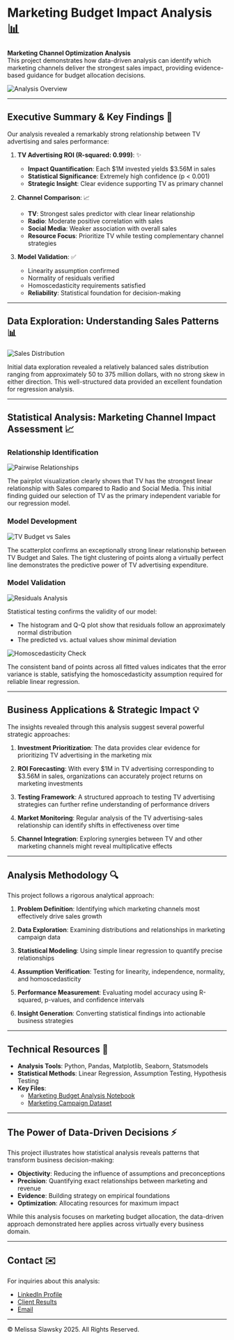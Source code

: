 # Marketing Budget Impact Analysis 📊

**Marketing Channel Optimization Analysis**  
This project demonstrates how data-driven analysis can identify which marketing channels deliver the strongest sales impact, providing evidence-based guidance for budget allocation decisions.

![Analysis Overview](marketing-channel-roi-distribution.png)

---

## Executive Summary & Key Findings 📄

Our analysis revealed a remarkably strong relationship between TV advertising and sales performance:

1. **TV Advertising ROI (R-squared: 0.999)**: ✨
   - **Impact Quantification**: Each $1M invested yields $3.56M in sales
   - **Statistical Significance**: Extremely high confidence (p < 0.001)
   - **Strategic Insight**: Clear evidence supporting TV as primary channel

2. **Channel Comparison**: 📈
   - **TV**: Strongest sales predictor with clear linear relationship
   - **Radio**: Moderate positive correlation with sales
   - **Social Media**: Weaker association with overall sales
   - **Resource Focus**: Prioritize TV while testing complementary channel strategies

3. **Model Validation**: ✅
   - Linearity assumption confirmed 
   - Normality of residuals verified
   - Homoscedasticity requirements satisfied
   - **Reliability**: Statistical foundation for decision-making

---

## Data Exploration: Understanding Sales Patterns 📊

![Sales Distribution](distribution-of-sales.png)

Initial data exploration revealed a relatively balanced sales distribution ranging from approximately 50 to 375 million dollars, with no strong skew in either direction. This well-structured data provided an excellent foundation for regression analysis.

---

## Statistical Analysis: Marketing Channel Impact Assessment 📈

### Relationship Identification
![Pairwise Relationships](pairwise-relationships.png)

The pairplot visualization clearly shows that TV has the strongest linear relationship with Sales compared to Radio and Social Media. This initial finding guided our selection of TV as the primary independent variable for our regression model.

### Model Development
![TV Budget vs Sales](linearity.png)

The scatterplot confirms an exceptionally strong linear relationship between TV Budget and Sales. The tight clustering of points along a virtually perfect line demonstrates the predictive power of TV advertising expenditure.

### Model Validation
![Residuals Analysis](histogram-of-residuals.png)

Statistical testing confirms the validity of our model:
- The histogram and Q-Q plot show that residuals follow an approximately normal distribution
- The predicted vs. actual values show minimal deviation

![Homoscedasticity Check](residuals-vs-fitted-values.png)

The consistent band of points across all fitted values indicates that the error variance is stable, satisfying the homoscedasticity assumption required for reliable linear regression.

---

## Business Applications & Strategic Impact 💡

The insights revealed through this analysis suggest several powerful strategic approaches:

1. **Investment Prioritization**: The data provides clear evidence for prioritizing TV advertising in the marketing mix

2. **ROI Forecasting**: With every $1M in TV advertising corresponding to $3.56M in sales, organizations can accurately project returns on marketing investments

3. **Testing Framework**: A structured approach to testing TV advertising strategies can further refine understanding of performance drivers

4. **Market Monitoring**: Regular analysis of the TV advertising-sales relationship can identify shifts in effectiveness over time

5. **Channel Integration**: Exploring synergies between TV and other marketing channels might reveal multiplicative effects

---

## Analysis Methodology 🔍

This project follows a rigorous analytical approach:

1. **Problem Definition**: Identifying which marketing channels most effectively drive sales growth

2. **Data Exploration**: Examining distributions and relationships in marketing campaign data

3. **Statistical Modeling**: Using simple linear regression to quantify precise relationships

4. **Assumption Verification**: Testing for linearity, independence, normality, and homoscedasticity 

5. **Performance Measurement**: Evaluating model accuracy using R-squared, p-values, and confidence intervals

6. **Insight Generation**: Converting statistical findings into actionable business strategies

---

## Technical Resources 📁

- **Analysis Tools**: Python, Pandas, Matplotlib, Seaborn, Statsmodels
- **Statistical Methods**: Linear Regression, Assumption Testing, Hypothesis Testing
- **Key Files**: 
  - [Marketing Budget Analysis Notebook](https://github.com/mslawsky/marketing-budget-impact-analysis/blob/main/Marketing_Budget_Analysis.ipynb)
  - [Marketing Campaign Dataset](https://github.com/mslawsky/marketing-budget-impact-analysis/blob/main/marketing_and_sales_data_evaluate_lr.csv)

---

## The Power of Data-Driven Decisions ⚡

This project illustrates how statistical analysis reveals patterns that transform business decision-making:

- **Objectivity**: Reducing the influence of assumptions and preconceptions
- **Precision**: Quantifying exact relationships between marketing and revenue 
- **Evidence**: Building strategy on empirical foundations
- **Optimization**: Allocating resources for maximum impact

While this analysis focuses on marketing budget allocation, the data-driven approach demonstrated here applies across virtually every business domain.

---

## Contact ✉️

For inquiries about this analysis:
- [LinkedIn Profile](https://www.linkedin.com/in/melissaslawsky/)
- [Client Results](https://melissaslawsky.com/portfolio/)
- [Email](mailto:melissa@melissaslawsky.com)

---

© Melissa Slawsky 2025. All Rights Reserved.

